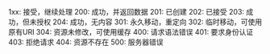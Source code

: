 1xx: 接受，继续处理
200: 成功，并返回数据
201: 已创建
202: 已接受
203: 成功，但未授权
204: 成功，无内容
301: 永久移动，重定向
302: 临时移动，可使用原有URI
304: 资源未修改，可使用缓存
400: 请求语法错误
401: 要求身份认证
403: 拒绝请求
404: 资源不存在
500: 服务器错误

